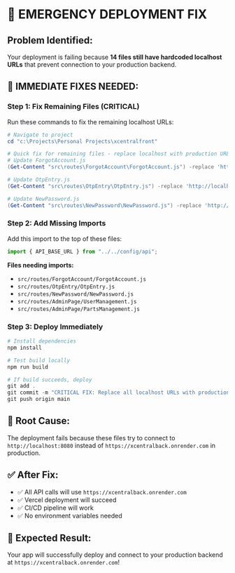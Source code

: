 # 🚨 EMERGENCY DEPLOYMENT FIX

## Problem Identified: 
Your deployment is failing because **14 files still have hardcoded localhost URLs** that prevent connection to your production backend.

## 🔧 **IMMEDIATE FIXES NEEDED:**

### Step 1: Fix Remaining Files (CRITICAL)

Run these commands to fix the remaining localhost URLs:

```powershell
# Navigate to project
cd "c:\Projects\Personal Projects\xcentralfront"

# Quick fix for remaining files - replace localhost with production URL
# Update ForgotAccount.js
(Get-Content "src\routes\ForgotAccount\ForgotAccount.js") -replace 'http://localhost:8080', '${API_BASE_URL}' | Set-Content "src\routes\ForgotAccount\ForgotAccount.js"

# Update OtpEntry.js  
(Get-Content "src\routes\OtpEntry\OtpEntry.js") -replace 'http://localhost:8080', '${API_BASE_URL}' | Set-Content "src\routes\OtpEntry\OtpEntry.js"

# Update NewPassword.js
(Get-Content "src\routes\NewPassword\NewPassword.js") -replace 'http://localhost:8080', '${API_BASE_URL}' | Set-Content "src\routes\NewPassword\NewPassword.js"
```

### Step 2: Add Missing Imports

Add this import to the top of these files:
```javascript
import { API_BASE_URL } from "../../config/api";
```

**Files needing imports:**
- `src/routes/ForgotAccount/ForgotAccount.js`
- `src/routes/OtpEntry/OtpEntry.js` 
- `src/routes/NewPassword/NewPassword.js`
- `src/routes/AdminPage/UserManagement.js`
- `src/routes/AdminPage/PartsManagement.js`

### Step 3: Deploy Immediately

```powershell
# Install dependencies
npm install

# Test build locally
npm run build

# If build succeeds, deploy
git add .
git commit -m "CRITICAL FIX: Replace all localhost URLs with production backend"
git push origin main
```

## 🎯 **Root Cause:**

The deployment fails because these files try to connect to `http://localhost:8080` instead of `https://xcentralback.onrender.com` in production.

## ✅ **After Fix:**

- ✅ All API calls will use `https://xcentralback.onrender.com`
- ✅ Vercel deployment will succeed
- ✅ CI/CD pipeline will work
- ✅ No environment variables needed

## 🚀 **Expected Result:**

Your app will successfully deploy and connect to your production backend at `https://xcentralback.onrender.com`!
